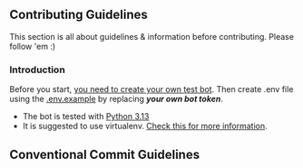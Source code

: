 ## Contributing Guidelines
This section is all about guidelines & information before contributing. Please follow 'em :)
<br />
### Introduction
Before you start, [you need to create your own test bot](https://discord.com/developers). Then create .env file using the [.env.example](https://github.com/Official-CSSO/djinn/blob/master/.env.example) by replacing ***your own bot token***.

- The bot is tested with [Python 3.13](https://www.python.org/downloads/release/python-3137/)
- It is suggested to use virtualenv. [Check this for more information](https://docs.python.org/3/library/venv.html).

## Conventional Commit Guidelines
